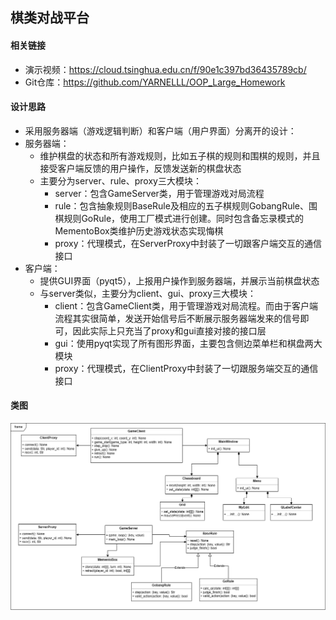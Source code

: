 ## 棋类对战平台

#### 相关链接

+ 演示视频：https://cloud.tsinghua.edu.cn/f/90e1c397bd36435789cb/
+ Git仓库：https://github.com/YARNELLL/OOP_Large_Homework

#### 设计思路

+ 采用服务器端（游戏逻辑判断）和客户端（用户界面）分离开的设计：
+ 服务器端：
  + 维护棋盘的状态和所有游戏规则，比如五子棋的规则和围棋的规则，并且接受客户端反馈的用户操作，反馈发送新的棋盘状态
  + 主要分为server、rule、proxy三大模块：
    + server：包含GameServer类，用于管理游戏对局流程
    + rule：包含抽象规则BaseRule及相应的五子棋规则GobangRule、围棋规则GoRule，使用工厂模式进行创建。同时包含备忘录模式的MementoBox类维护历史游戏状态实现悔棋
    + proxy：代理模式，在ServerProxy中封装了一切跟客户端交互的通信接口
+ 客户端：
  + 提供GUI界面（pyqt5），上报用户操作到服务器端，并展示当前棋盘状态
  + 与server类似，主要分为client、gui、proxy三大模块：
    + client：包含GameClient类，用于管理游戏对局流程。而由于客户端流程其实很简单，发送开始信号后不断展示服务器端发来的信号即可，因此实际上只充当了proxy和gui直接对接的接口层
    + gui：使用pyqt实现了所有图形界面，主要包含侧边菜单栏和棋盘两大模块
    + proxy：代理模式，在ClientProxy中封装了一切跟服务端交互的通信接口

#### 类图

![uml类图](uml类图_1.png)